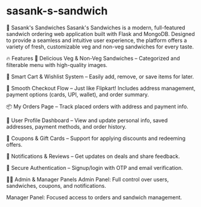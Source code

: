 ﻿# sasank-s-sandwich
🥪 Sasank's Sandwiches
Sasank's Sandwiches is a modern, full-featured sandwich ordering web application built with Flask and MongoDB. Designed to provide a seamless and intuitive user experience, the platform offers a variety of fresh, customizable veg and non-veg sandwiches for every taste.

🔥 Features
🍞 Delicious Veg & Non-Veg Sandwiches – Categorized and filterable menu with high-quality images.

🛒 Smart Cart & Wishlist System – Easily add, remove, or save items for later.

🧾 Smooth Checkout Flow – Just like Flipkart! Includes address management, payment options (cards, UPI, wallet), and order summary.

📦 My Orders Page – Track placed orders with address and payment info.

👤 User Profile Dashboard – View and update personal info, saved addresses, payment methods, and order history.

🎁 Coupons & Gift Cards – Support for applying discounts and redeeming offers.

🔔 Notifications & Reviews – Get updates on deals and share feedback.

🔐 Secure Authentication – Signup/login with OTP and email verification.

👨‍💼 Admin & Manager Panels
Admin Panel: Full control over users, sandwiches, coupons, and notifications.

Manager Panel: Focused access to orders and sandwich management.
